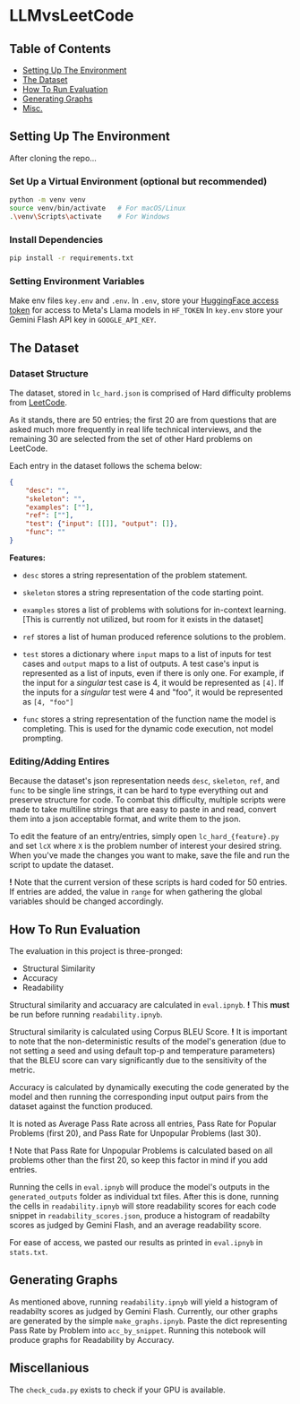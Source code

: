 # LLMvsLeetCode

## Table of Contents
- [Setting Up The Environment](#setting-up-the-environment)
- [The Dataset](#the-dataset)
- [How To Run Evaluation](#how-to-run-evaluation)
- [Generating Graphs](#generating-graphs)
- [Misc.](#miscellanious)

## Setting Up The Environment

After cloning the repo...

### Set Up a Virtual Environment (optional but recommended)
```bash
python -m venv venv
source venv/bin/activate   # For macOS/Linux
.\venv\Scripts\activate    # For Windows
```

### Install Dependencies
```bash
pip install -r requirements.txt
```

### Setting Environment Variables

Make env files `key.env` and `.env`. In `.env`, store your [HuggingFace access token](https://huggingface.co/docs/hub/en/security-tokens) for access to Meta's Llama models in `HF_TOKEN` In `key.env` store your Gemini Flash API key in `GOOGLE_API_KEY`.

## The Dataset

### Dataset Structure

The dataset, stored in `lc_hard.json` is comprised of Hard difficulty problems from [LeetCode](https://leetcode.com/problemset/). 

As it stands, there are 50 entries; the first 20 are from questions that are asked much more frequently in real life technical interviews, and the remaining 30 are selected from the set of other Hard problems on LeetCode.

Each entry in the dataset follows the schema below:

```json
{
    "desc": "",
    "skeleton": "",
    "examples": [""],
    "ref": [""],
    "test": {"input": [[]], "output": []},
    "func": ""
}
```

**Features:**

- `desc` stores a string representation of the problem statement.

- `skeleton` stores a string representation of the code starting point.

- `examples` stores a list of problems with solutions for in-context learning. [This is currently not utilized, but room for it exists in the dataset]

- `ref` stores a list of human produced reference solutions to the problem.

- `test` stores a dictionary where `input` maps to a list of inputs for test cases and `output` maps to a list of outputs.
A test case's input is represented as a list of inputs, even if there is only one. For example, if the input for a *singular* test case is 4, it would be represented as `[4]`. If the inputs for a *singular* test were 4 and "foo", it would be represented as `[4, "foo"]`

- `func` stores a string representation of the function name the model is completing. This is used for the dynamic code execution, not model prompting.

### Editing/Adding Entires

Because the dataset's json representation needs `desc`, `skeleton`, `ref`, and `func` to be single line strings, it can be hard to type everything out and preserve structure for code. To combat this difficulty, multiple scripts were made to take multiline strings that are easy to paste in and read, convert them into a json acceptable format, and write them to the json.

To edit the feature of an entry/entries, simply open `lc_hard_{feature}.py` and set `lcX` where `X` is the problem number of interest your desired string. When you've made the changes you want to make, save the file and run the script to update the dataset. 

**!** Note that the current version of these scripts is hard coded for 50 entries. If entries are added, the value in `range` for when gathering the global variables should be changed accordingly.

## How To Run Evaluation

The evaluation in this project is three-pronged:
- Structural Similarity
- Accuracy
- Readability

Structural similarity and accuaracy are calculated in `eval.ipnyb`. **!** This **must** be run before running `readability.ipnyb`.

Structural similarity is calculated using Corpus BLEU Score. **!** It is important to note that the non-deterministic results of the model's generation (due to not setting a seed and using default top-p and temperature parameters) that the BLEU score can vary significantly due to the sensitivity of the metric.

Accuracy is calculated by dynamically executing the code generated by the model and then running the corresponding input output pairs from the dataset against the function produced.

It is noted as Average Pass Rate across all entries, Pass Rate for Popular Problems (first 20), and Pass Rate for Unpopular Problems (last 30). 

**!** Note that Pass Rate for Unpopular Problems is calculated based on all problems other than the first 20, so keep this factor in mind if you add entries. 

Running the cells in `eval.ipnyb` will produce the model's outputs in the `generated_outputs` folder as individual txt files. After this is done, running the cells in `readability.ipnyb` will store readability scores for each code snippet in `readability_scores.json`, produce a histogram of readabilty scores as judged by Gemini Flash, and an average readability score.

For ease of access, we pasted our results as printed in `eval.ipnyb` in `stats.txt`.

## Generating Graphs

As mentioned above, running `readability.ipnyb` will yield a histogram of readabilty scores as judged by Gemini Flash. Currently, our other graphs are generated by the simple `make_graphs.ipnyb`. Paste the dict representing Pass Rate by Problem into `acc_by_snippet`. Running this notebook will produce graphs for Readability by Accuracy. 

## Miscellanious

The `check_cuda.py` exists to check if your GPU is available.